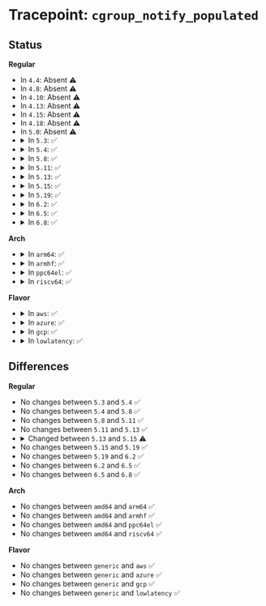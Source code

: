 # Tracepoint: <code>cgroup_notify_populated</code>

## Status
<b>Regular</b>
<ul>
<li>
In <code>4.4</code>: Absent ⚠️
</li>
<li>
In <code>4.8</code>: Absent ⚠️
</li>
<li>
In <code>4.10</code>: Absent ⚠️
</li>
<li>
In <code>4.13</code>: Absent ⚠️
</li>
<li>
In <code>4.15</code>: Absent ⚠️
</li>
<li>
In <code>4.18</code>: Absent ⚠️
</li>
<li>
In <code>5.0</code>: Absent ⚠️
</li>
<li>
<details>
<summary>In <code>5.3</code>: ✅</summary>

Event:

```c
struct trace_event_raw_cgroup_event {
    struct trace_entry ent;
    int root;
    int id;
    int level;
    u32 __data_loc_path;
    int val;
    char __data[0];
};
```
Function:

```c
void trace_event_raw_event_cgroup_event(void *__data, struct cgroup *cgrp, const char *path, int val);
```
</details>
</li>
<li>
<details>
<summary>In <code>5.4</code>: ✅</summary>

Event:

```c
struct trace_event_raw_cgroup_event {
    struct trace_entry ent;
    int root;
    int id;
    int level;
    u32 __data_loc_path;
    int val;
    char __data[0];
};
```
Function:

```c
void trace_event_raw_event_cgroup_event(void *__data, struct cgroup *cgrp, const char *path, int val);
```
</details>
</li>
<li>
<details>
<summary>In <code>5.8</code>: ✅</summary>

Event:

```c
struct trace_event_raw_cgroup_event {
    struct trace_entry ent;
    int root;
    int id;
    int level;
    u32 __data_loc_path;
    int val;
    char __data[0];
};
```
Function:

```c
void trace_event_raw_event_cgroup_event(void *__data, struct cgroup *cgrp, const char *path, int val);
```
</details>
</li>
<li>
<details>
<summary>In <code>5.11</code>: ✅</summary>

Event:

```c
struct trace_event_raw_cgroup_event {
    struct trace_entry ent;
    int root;
    int id;
    int level;
    u32 __data_loc_path;
    int val;
    char __data[0];
};
```
Function:

```c
void trace_event_raw_event_cgroup_event(void *__data, struct cgroup *cgrp, const char *path, int val);
```
</details>
</li>
<li>
<details>
<summary>In <code>5.13</code>: ✅</summary>

Event:

```c
struct trace_event_raw_cgroup_event {
    struct trace_entry ent;
    int root;
    int id;
    int level;
    u32 __data_loc_path;
    int val;
    char __data[0];
};
```
Function:

```c
void trace_event_raw_event_cgroup_event(void *__data, struct cgroup *cgrp, const char *path, int val);
```
</details>
</li>
<li>
<details>
<summary>In <code>5.15</code>: ✅</summary>

Event:

```c
struct trace_event_raw_cgroup_event {
    struct trace_entry ent;
    int root;
    int level;
    u64 id;
    u32 __data_loc_path;
    int val;
    char __data[0];
};
```
Function:

```c
void trace_event_raw_event_cgroup_event(void *__data, struct cgroup *cgrp, const char *path, int val);
```
</details>
</li>
<li>
<details>
<summary>In <code>5.19</code>: ✅</summary>

Event:

```c
struct trace_event_raw_cgroup_event {
    struct trace_entry ent;
    int root;
    int level;
    u64 id;
    u32 __data_loc_path;
    int val;
    char __data[0];
};
```
Function:

```c
void trace_event_raw_event_cgroup_event(void *__data, struct cgroup *cgrp, const char *path, int val);
```
</details>
</li>
<li>
<details>
<summary>In <code>6.2</code>: ✅</summary>

Event:

```c
struct trace_event_raw_cgroup_event {
    struct trace_entry ent;
    int root;
    int level;
    u64 id;
    u32 __data_loc_path;
    int val;
    char __data[0];
};
```
Function:

```c
void trace_event_raw_event_cgroup_event(void *__data, struct cgroup *cgrp, const char *path, int val);
```
</details>
</li>
<li>
<details>
<summary>In <code>6.5</code>: ✅</summary>

Event:

```c
struct trace_event_raw_cgroup_event {
    struct trace_entry ent;
    int root;
    int level;
    u64 id;
    u32 __data_loc_path;
    int val;
    char __data[0];
};
```
Function:

```c
void trace_event_raw_event_cgroup_event(void *__data, struct cgroup *cgrp, const char *path, int val);
```
</details>
</li>
<li>
<details>
<summary>In <code>6.8</code>: ✅</summary>

Event:

```c
struct trace_event_raw_cgroup_event {
    struct trace_entry ent;
    int root;
    int level;
    u64 id;
    u32 __data_loc_path;
    int val;
    char __data[0];
};
```
Function:

```c
void trace_event_raw_event_cgroup_event(void *__data, struct cgroup *cgrp, const char *path, int val);
```
</details>
</li>
</ul>
<b>Arch</b>
<ul>
<li>
<details>
<summary>In <code>arm64</code>: ✅</summary>

Event:

```c
struct trace_event_raw_cgroup_event {
    struct trace_entry ent;
    int root;
    int id;
    int level;
    u32 __data_loc_path;
    int val;
    char __data[0];
};
```
Function:

```c
void trace_event_raw_event_cgroup_event(void *__data, struct cgroup *cgrp, const char *path, int val);
```
</details>
</li>
<li>
<details>
<summary>In <code>armhf</code>: ✅</summary>

Event:

```c
struct trace_event_raw_cgroup_event {
    struct trace_entry ent;
    int root;
    int id;
    int level;
    u32 __data_loc_path;
    int val;
    char __data[0];
};
```
Function:

```c
void trace_event_raw_event_cgroup_event(void *__data, struct cgroup *cgrp, const char *path, int val);
```
</details>
</li>
<li>
<details>
<summary>In <code>ppc64el</code>: ✅</summary>

Event:

```c
struct trace_event_raw_cgroup_event {
    struct trace_entry ent;
    int root;
    int id;
    int level;
    u32 __data_loc_path;
    int val;
    char __data[0];
};
```
Function:

```c
void trace_event_raw_event_cgroup_event(void *__data, struct cgroup *cgrp, const char *path, int val);
```
</details>
</li>
<li>
<details>
<summary>In <code>riscv64</code>: ✅</summary>

Event:

```c
struct trace_event_raw_cgroup_event {
    struct trace_entry ent;
    int root;
    int id;
    int level;
    u32 __data_loc_path;
    int val;
    char __data[0];
};
```
Function:

```c
void trace_event_raw_event_cgroup_event(void *__data, struct cgroup *cgrp, const char *path, int val);
```
</details>
</li>
</ul>
<b>Flavor</b>
<ul>
<li>
<details>
<summary>In <code>aws</code>: ✅</summary>

Event:

```c
struct trace_event_raw_cgroup_event {
    struct trace_entry ent;
    int root;
    int id;
    int level;
    u32 __data_loc_path;
    int val;
    char __data[0];
};
```
Function:

```c
void trace_event_raw_event_cgroup_event(void *__data, struct cgroup *cgrp, const char *path, int val);
```
</details>
</li>
<li>
<details>
<summary>In <code>azure</code>: ✅</summary>

Event:

```c
struct trace_event_raw_cgroup_event {
    struct trace_entry ent;
    int root;
    int id;
    int level;
    u32 __data_loc_path;
    int val;
    char __data[0];
};
```
Function:

```c
void trace_event_raw_event_cgroup_event(void *__data, struct cgroup *cgrp, const char *path, int val);
```
</details>
</li>
<li>
<details>
<summary>In <code>gcp</code>: ✅</summary>

Event:

```c
struct trace_event_raw_cgroup_event {
    struct trace_entry ent;
    int root;
    int id;
    int level;
    u32 __data_loc_path;
    int val;
    char __data[0];
};
```
Function:

```c
void trace_event_raw_event_cgroup_event(void *__data, struct cgroup *cgrp, const char *path, int val);
```
</details>
</li>
<li>
<details>
<summary>In <code>lowlatency</code>: ✅</summary>

Event:

```c
struct trace_event_raw_cgroup_event {
    struct trace_entry ent;
    int root;
    int id;
    int level;
    u32 __data_loc_path;
    int val;
    char __data[0];
};
```
Function:

```c
void trace_event_raw_event_cgroup_event(void *__data, struct cgroup *cgrp, const char *path, int val);
```
</details>
</li>
</ul>

## Differences
<b>Regular</b>
<ul>
<li>
No changes between <code>5.3</code> and <code>5.4</code> ✅
</li>
<li>
No changes between <code>5.4</code> and <code>5.8</code> ✅
</li>
<li>
No changes between <code>5.8</code> and <code>5.11</code> ✅
</li>
<li>
No changes between <code>5.11</code> and <code>5.13</code> ✅
</li>
<li>
<details>
<summary>Changed between <code>5.13</code> and <code>5.15</code> ⚠️</summary>
<ul>
<li>
<b>Event changed. </b>
</li>
<li>
<b>Field type changed. </b>
<code>int id</code> ➡️ <code>u64 id</code>
</li>
</ul>
</details>
</li>
<li>
No changes between <code>5.15</code> and <code>5.19</code> ✅
</li>
<li>
No changes between <code>5.19</code> and <code>6.2</code> ✅
</li>
<li>
No changes between <code>6.2</code> and <code>6.5</code> ✅
</li>
<li>
No changes between <code>6.5</code> and <code>6.8</code> ✅
</li>
</ul>
<b>Arch</b>
<ul>
<li>
No changes between <code>amd64</code> and <code>arm64</code> ✅
</li>
<li>
No changes between <code>amd64</code> and <code>armhf</code> ✅
</li>
<li>
No changes between <code>amd64</code> and <code>ppc64el</code> ✅
</li>
<li>
No changes between <code>amd64</code> and <code>riscv64</code> ✅
</li>
</ul>
<b>Flavor</b>
<ul>
<li>
No changes between <code>generic</code> and <code>aws</code> ✅
</li>
<li>
No changes between <code>generic</code> and <code>azure</code> ✅
</li>
<li>
No changes between <code>generic</code> and <code>gcp</code> ✅
</li>
<li>
No changes between <code>generic</code> and <code>lowlatency</code> ✅
</li>
</ul>
